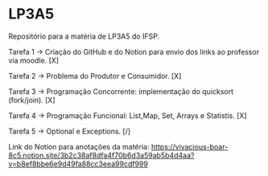# LP3A5
Repositório para a matéria de LP3A5 do IFSP.

Tarefa 1 -> Criação do GitHub e do Notion para envio dos links ao professor via moodle. [X]

Tarefa 2 -> Problema do Produtor e Consumidor. [X]

Tarefa 3 -> Programação Concorrente: implementação do quicksort (fork/join). [X]

Tarefa 4 -> Programação Funcional: List,Map, Set, Arrays e Statistis. [X]

Tarefa 5 -> Optional e Exceptions. [/]

Link do Notion para anotações da matéria: https://vivacious-boar-8c5.notion.site/3b2c38af8dfa4f70b6d3a59ab5b4d4aa?v=b8ef8bbe6e9d49fa88cc3eea99cdf999
